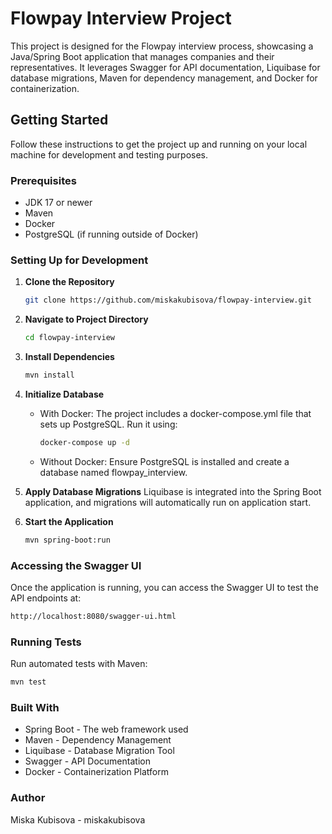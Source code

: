 # Flowpay Interview Project

This project is designed for the Flowpay interview process, showcasing a Java/Spring Boot application that manages companies and their representatives. It
leverages Swagger for API documentation, Liquibase for database migrations, Maven for dependency management, and Docker for containerization.

## Getting Started

Follow these instructions to get the project up and running on your local machine for development and testing purposes.

### Prerequisites

- JDK 17 or newer
- Maven
- Docker
- PostgreSQL (if running outside of Docker)

### Setting Up for Development

1. **Clone the Repository**

    ```bash
    git clone https://github.com/miskakubisova/flowpay-interview.git
    ```

2. **Navigate to Project Directory**
    ```bash
   cd flowpay-interview 
   ```
3. **Install Dependencies**
   ```bash
   mvn install
   ```
4. **Initialize Database**
   - With Docker: The project includes a docker-compose.yml file that sets up PostgreSQL. Run it using:
      ```bash
      docker-compose up -d
      ```
   - Without Docker: Ensure PostgreSQL is installed and create a database named flowpay_interview.

5. **Apply Database Migrations**
   Liquibase is integrated into the Spring Boot application, and migrations will automatically run on application start.

6. **Start the Application**
    ```bash
    mvn spring-boot:run
    ```

### Accessing the Swagger UI

Once the application is running, you can access the Swagger UI to test the API endpoints at:
```bash
http://localhost:8080/swagger-ui.html
```

### Running Tests

Run automated tests with Maven:
```bash
mvn test
```

### Built With
- Spring Boot - The web framework used 
- Maven - Dependency Management 
- Liquibase - Database Migration Tool
- Swagger - API Documentation
- Docker - Containerization Platform

### Author
Miska Kubisova - miskakubisova
